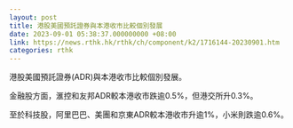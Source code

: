 ```yaml
---
layout: post
title: 港股美國預託證券與本港收市比較個別發展
date: 2023-09-01 05:38:37.000000000 +08:00
link: https://news.rthk.hk/rthk/ch/component/k2/1716144-20230901.htm
categories: rthk
---
```


港股美國預託證券(ADR)與本港收市比較個別發展。

金融股方面，滙控和友邦ADR較本港收市跌逾0.5%，但港交所升0.3%。

至於科技股，阿里巴巴、美團和京東ADR較本港收市升逾1%，小米則跌逾0.6%。
